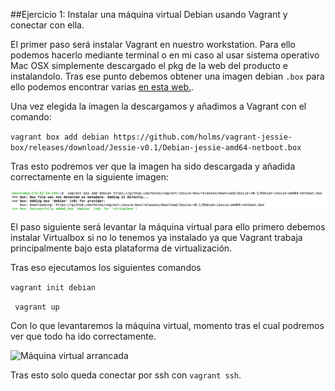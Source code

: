 ##Ejercicio 1: Instalar una máquina virtual Debian usando Vagrant y conectar con ella.


El primer paso será instalar Vagrant en nuestro workstation. Para ello podemos hacerlo mediante terminal o en mi caso al usar sistema operativo Mac OSX simplemente descargado el pkg de la web del producto e instalandolo. Tras ese punto debemos obtener una imagen debian ``.box`` para ello podemos encontrar varias [en esta web.](http://www.vagrantbox.es ).

Una vez elegida la imagen la descargamos y añadimos a Vagrant con el comando:

``vagrant box add debian https://github.com/holms/vagrant-jessie-box/releases/download/Jessie-v0.1/Debian-jessie-amd64-netboot.box``

Tras esto podremos ver que la imagen ha sido descargada y añadida correctamente en la siguiente imagen:


![Añadir máquina virtual](./images/vm.png "Máquina virtual añadida")


El paso siguiente será levantar la máquina virtual para ello primero debemos instalar Virtualbox si no lo tenemos ya instalado ya que Vagrant trabaja principalmente bajo esta plataforma de virtualización.

Tras eso ejecutamos los siguientes comandos

```vagrant init debian```

``` vagrant up```

Con lo que levantaremos la máquina virtual, momento tras el cual podremos ver que todo ha ido correctamente. 

![Máquina virtual arrancada](./images/vm2.png "Máquina virtual arrancada")

Tras esto solo queda conectar por ssh con ``vagrant ssh``.